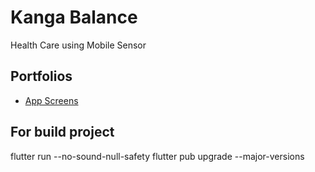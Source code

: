 # Kanga Balance
Health Care using Mobile Sensor

## Portfolios
- [App Screens](https://drive.google.com/file/d/1I74wehS-DOqHMpxiuNvhvlTQZKjGUz6Q/view?usp=sharing)

## For build project
flutter run --no-sound-null-safety
flutter pub upgrade --major-versions